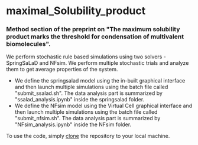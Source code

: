 # maximal_Solubility_product
### Method section of the preprint on "The maximum solubility product marks the threshold for condensation of multivalent biomolecules".
We perform stochastic rule based simulations using two solvers - SpringSaLaD and NFsim. We perform multiple stochastic trials and analyze them to get average properties of the system.
 - We define the springsalad model using the in-built graphical interface and then launch multiple simulations using the batch file called "submit_ssalad.sh". The data analysis part is summarized by "ssalad_analysis.ipynb" inside the springsalad folder.
 - We define the NFsim model using the Virtual Cell graphical interface and then launch multiple simulations using the batch file called "submit_nfsim.sh". The data analysis part is summarized by "NFsim_analysis.ipynb" inside the NFsim folder.


To use the code, simply <a href="https://docs.github.com/en/repositories/creating-and-managing-repositories/cloning-a-repository" target="_top">clone</a> the repository to your local machine.
